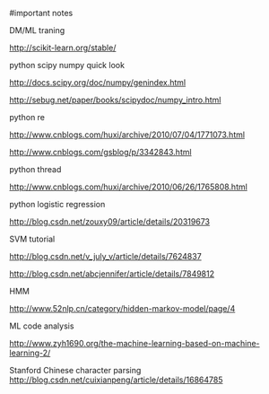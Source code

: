 #important notes

DM/ML traning 

http://scikit-learn.org/stable/

python scipy numpy quick look

http://docs.scipy.org/doc/numpy/genindex.html

http://sebug.net/paper/books/scipydoc/numpy_intro.html

python re

http://www.cnblogs.com/huxi/archive/2010/07/04/1771073.html

http://www.cnblogs.com/gsblog/p/3342843.html

python thread

http://www.cnblogs.com/huxi/archive/2010/06/26/1765808.html


python logistic regression

http://blog.csdn.net/zouxy09/article/details/20319673

SVM tutorial

http://blog.csdn.net/v_july_v/article/details/7624837

http://blog.csdn.net/abcjennifer/article/details/7849812

HMM

http://www.52nlp.cn/category/hidden-markov-model/page/4

ML code analysis

http://www.zyh1690.org/the-machine-learning-based-on-machine-learning-2/

Stanford Chinese character parsing
http://blog.csdn.net/cuixianpeng/article/details/16864785


